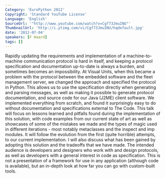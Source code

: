 ```yaml
---
Category: 'EuroPython 2012'
Copyright: 'Standard YouTube License'
Language: 'English'
SourceUrl: '"http://www.youtube.com/watch?v=Cgf73JmuINU"'
ThumbnailUrl: 'http://i.ytimg.com/vi/Cgf73JmuINU/hqdefault.jpg'
date: '2012-07-04'
speakers: [F Haard]
tags: []
---
```

Rapidly updating the requirements and implementation of a machine-to-machine
communication protocol is hard in itself, and keeping a protocol specification
and documentation up-to-date is always a burden, and sometimes becomes an
impossibility. At Visual Units, when this became a problem with the protocol
between the embedded software and the fleet management server, we changed the
approach and specified the protocol in Python. This allows us to use the
specification directly when generating and parsing messages, as well as making
it possible to generate protocol documentation, and source code for our Java
(J2ME) client software. We implemented everything from scratch, and found it
surprisingly easy to do without documentation and specifications external to
The Code. This talk will focus on lessons learned and pitfalls found during
the implementation of this solution, with code examples from our current state
of art as well as showcases of some of the mistakes we made and the types of
magic used in different iterations - most notably metaclasses and the inspect
and imp modules. It will follow the evolution from the first (quite horrible)
attempts, to our current implementation. I will also discuss what has been
gained by adopting this solution and the tradeoffs that we have made. The
intended audience is developers and designers who work with and design
protocols, as well as developers with a general interest in code as
specification. This is not a presentation of a framework for use in any
application (although code is available), but an in-depth look at how far you
can go with custom-built tools.

